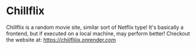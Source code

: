 # Chillflix
Chillflix is a random movie site, similar sort of Netflix type!
It's basically a frontend, but if executed on a local machine, may perform better!
Checkout the website at: https://chiilfliiix.onrender.com
